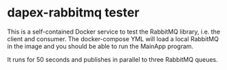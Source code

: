 # dapex-rabbitmq tester
This is a self-contained Docker service to test the RabbitMQ library, i.e. the client and consumer.
The docker-compose YML will load a local RabbitMQ in the image and you should be able to run the MainApp program.

It runs for 50 seconds and publishes in parallel to three RabbitMQ queues.

